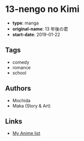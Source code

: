 # 13-nengo no Kimi

-   **type**: manga
-   **original-name**: 13 年後の君
-   **start-date**: 2019-01-22

## Tags

-   comedy
-   romance
-   school

## Authors

-   Mochida
-   Maka (Story & Art)

## Links

-   [My Anime list](https://myanimelist.net/manga/127887/13-nengo_no_Kimi)
